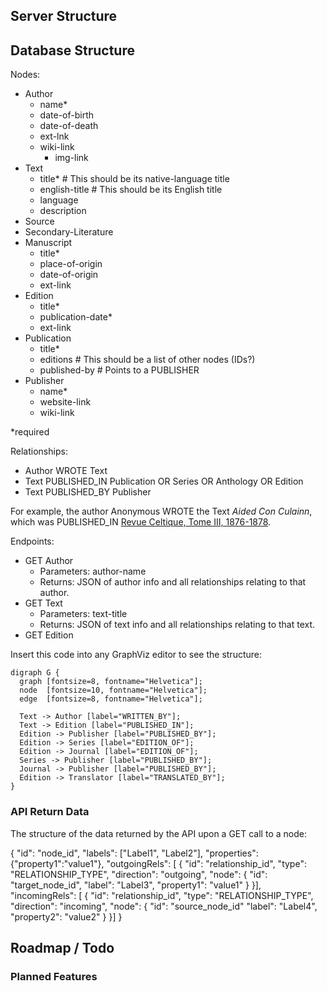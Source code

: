 ## Server Structure


## Database Structure

Nodes:
- Author
	- name*
	- date-of-birth
	- date-of-death
	- ext-lnk
  - wiki-link
	- img-link
- Text
  - title*         # This should be its native-language title
  - english-title  # This should be its English title
  - language
  - description
- Source
- Secondary-Literature
- Manuscript
  - title*
  - place-of-origin
  - date-of-origin
  - ext-link
- Edition
  - title*
  - publication-date*
  - ext-link
- Publication
  - title*
  - editions       # This should be a list of other nodes (IDs?)
  - published-by   # Points to a PUBLISHER
- Publisher
  - name*
  - website-link
  - wiki-link

\*required

Relationships:
- Author WROTE Text
- Text PUBLISHED_IN Publication OR Series OR Anthology OR Edition
- Text PUBLISHED_BY Publisher

For example, the author Anonymous WROTE the Text *Aided Con Culainn*, which was PUBLISHED_IN [Revue Celtique, Tome III, 1876-1878](https://archive.org/details/revueceltiqu03pari/page/174/mode/2up).

Endpoints:
- GET Author
  - Parameters: author-name
  - Returns: JSON of author info and all relationships relating to that author.
- GET Text
  - Parameters: text-title
  - Returns: JSON of text info and all relationships relating to that text.
- GET Edition


Insert this code into any GraphViz editor to see the structure:

```
digraph G {
  graph [fontsize=8, fontname="Helvetica"];
  node  [fontsize=10, fontname="Helvetica"];
  edge  [fontsize=8, fontname="Helvetica"];
 
  Text -> Author [label="WRITTEN_BY"];
  Text -> Edition [label="PUBLISHED_IN"];
  Edition -> Publisher [label="PUBLISHED_BY"];
  Edition -> Series [label="EDITION_OF"];
  Edition -> Journal [label="EDITION_OF"];
  Series -> Publisher [label="PUBLISHED_BY"];
  Journal -> Publisher [label="PUBLISHED_BY"];
  Edition -> Translator [label="TRANSLATED_BY"];
}
```

### API Return Data

The structure of the data returned by the API upon a GET call to a node:

{
  "id": "node_id",
  "labels": ["Label1", "Label2"],
  "properties": {"property1":"value1"},
  "outgoingRels": [
  {
    "id": "relationship_id",
    "type": "RELATIONSHIP_TYPE",
    "direction": "outgoing",
    "node":
    {
      "id": "target_node_id",
      "label": "Label3",
      "property1": "value1"
    }
  }],
  "incomingRels": [
  {
    "id": "relationship_id",
    "type": "RELATIONSHIP_TYPE",
    "direction": "incoming",
    "node":
    {
      "id": "source_node_id"
      "label": "Label4",
      "property2": "value2"
    }
  }]
}

## Roadmap / Todo

### Planned Features